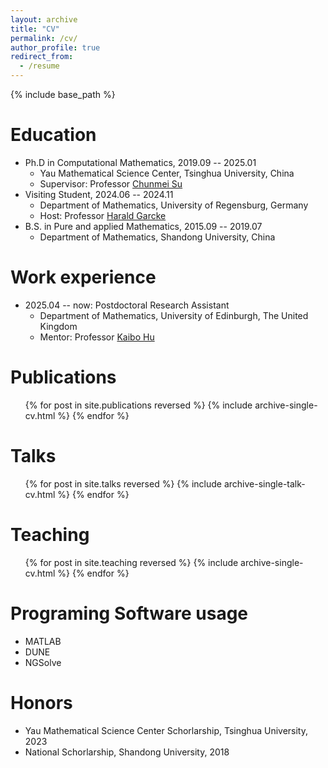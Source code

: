 ```yaml
---
layout: archive
title: "CV"
permalink: /cv/
author_profile: true
redirect_from:
  - /resume
---
```


{% include base_path %}

Education
======
* Ph.D in Computational Mathematics, 2019.09 -- 2025.01
   * Yau Mathematical Science Center, Tsinghua University, China
   * Supervisor: Professor [Chunmei Su](http://www.chunmei-su.cn/)
* Visiting Student, 2024.06 -- 2024.11
   * Department of Mathematics, University of Regensburg, Germany
   * Host: Professor [Harald Garcke](https://garcke.app.uni-regensburg.de/)
* B.S. in Pure and applied Mathematics, 2015.09 -- 2019.07
   * Department of Mathematics, Shandong University, China

Work experience
======

* 2025.04 -- now: Postdoctoral Research Assistant
  * Department of Mathematics, University of Edinburgh, The United Kingdom
  * Mentor: Professor [Kaibo Hu](https://kaibohu.github.io/)

Publications
======
  <ul>{% for post in site.publications reversed %}
    {% include archive-single-cv.html %}
  {% endfor %}</ul>
  
Talks
======
  <ul>{% for post in site.talks reversed %}
    {% include archive-single-talk-cv.html  %}
  {% endfor %}</ul>
  
Teaching
======
  <ul>{% for post in site.teaching reversed %}
    {% include archive-single-cv.html %}
  {% endfor %}</ul>

Programing Software usage
======
* MATLAB
* DUNE
* NGSolve
  
Honors
======
* Yau Mathematical Science Center Schorlarship, Tsinghua University, 2023
* National Schorlarship, Shandong University, 2018
